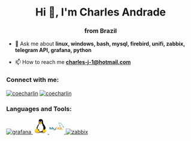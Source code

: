 <h1 align="center">Hi 👋, I'm Charles Andrade</h1>
<h3 align="center"> from Brazil</h3>

- 💬 Ask me about **linux, windows, bash, mysql, firebird, unifi, zabbix, telegram API, grafana, python**

- 📫 How to reach me **charles-j-1@hotmail.com**

<h3 align="left">Connect with me:</h3>
<p align="left">
<a href="https://linkedin.com/in/coecharlin" target="blank"><img align="center" src="https://raw.githubusercontent.com/rahuldkjain/github-profile-readme-generator/master/src/images/icons/Social/linked-in-alt.svg" alt="coecharlin" height="30" width="40" /></a>
<a href="https://instagram.com/coecharlin" target="blank"><img align="center" src="https://raw.githubusercontent.com/rahuldkjain/github-profile-readme-generator/master/src/images/icons/Social/instagram.svg" alt="coecharlin" height="30" width="40" /></a>
</p>

<h3 align="left">Languages and Tools:</h3>
<p align="left"> <a href="https://grafana.com" target="_blank" rel="noreferrer"> <img src="https://www.vectorlogo.zone/logos/grafana/grafana-icon.svg" alt="grafana" width="40" height="40"/> </a> <a href="https://www.linux.org/" target="_blank" rel="noreferrer"> <img src="https://raw.githubusercontent.com/devicons/devicon/master/icons/linux/linux-original.svg" alt="linux" width="40" height="40"/> </a> <a href="https://www.mysql.com/" target="_blank" rel="noreferrer"> <img src="https://raw.githubusercontent.com/devicons/devicon/master/icons/mysql/mysql-original-wordmark.svg" alt="mysql" width="40" height="40"/> </a> <a href="https://www.zabbix.com/" target="_blank" rel="noreferrer"> <img src="https://assets.zabbix.com/dist/images/logo.fd87efa6da9bed3fd8c9.svg" alt="zabbix" width="40" height="40"/> </a></p>
